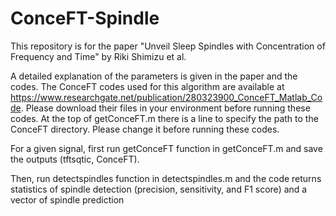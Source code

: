 # ConceFT-Spindle

This repository is for the paper "Unveil Sleep Spindles with Concentration of Frequency and Time" by Riki Shimizu et al.

A detailed explanation of the parameters is given in the paper and the codes. The ConceFT codes used for this algorithm are available at https://www.researchgate.net/publication/280323900_ConceFT_Matlab_Code. Please download their files in your environment before running these codes. At the top of getConceFT.m there is a line to specify the path to the ConceFT directory. Please change it before running these codes.

For a given signal, first run getConceFT function in getConceFT.m and save the outputs (tftsqtic, ConceFT).

Then, run detectspindles function in detectspindles.m and the code returns statistics of spindle detection (precision, sensitivity, and F1 score) and a vector of spindle prediction



